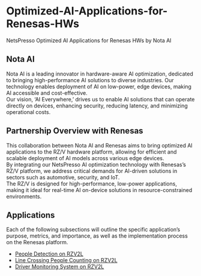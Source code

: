 # Optimized-AI-Applications-for-Renesas-HWs
NetsPresso Optimized AI Applications for Renesas HWs by Nota AI   

## Nota AI   
Nota AI is a leading innovator in hardware-aware AI optimization, dedicated to bringing high-performance AI solutions to diverse industries. Our technology enables deployment of AI on low-power, edge devices, making AI accessible and cost-effective.   
Our vision, ‘AI Everywhere,’ drives us to enable AI solutions that can operate directly on devices, enhancing security, reducing latency, and minimizing operational costs.   

## Partnership Overview with Renesas   
This collaboration between Nota AI and Renesas aims to bring optimized AI applications to the RZ/V hardware platform, allowing for efficient and scalable deployment of AI models across various edge devices.   
By integrating our NetsPresso AI optimization technology with Renesas’s RZ/V platform, we address critical demands for AI-driven solutions in sectors such as automotive, security, and IoT.   
The RZ/V is designed for high-performance, low-power applications, making it ideal for real-time AI on-device solutions in resource-constrained environments.   

## Applications   
Each of the following subsections will outline the specific application’s purpose, metrics, and importance, as well as the implementation process on the Renesas platform.   
- [People Detection on RZV2L](https://github.com/Nota-NetsPresso/Optimized-AI-Applications-for-Renesas-HWs/tree/main/1.%20People%20Detection%20on%20RZV2L)   
- [Line Crossing People Counting on RZV2L](https://github.com/Nota-NetsPresso/Optimized-AI-Applications-for-Renesas-HWs/tree/main/2.%20Line%20Crossing%20People%20Counting%20on%20RZV2L)   
- [Driver Monitoring System on RZV2L](https://github.com/Nota-NetsPresso/Optimized-AI-Applications-for-Renesas-HWs/tree/main/3.%20Driver%20Monitoring%20System%20on%20RZV2L)   
